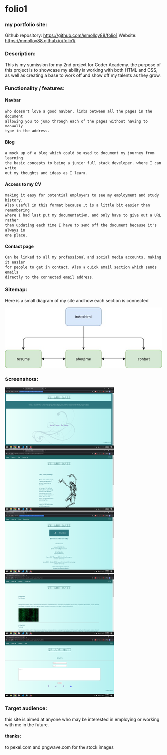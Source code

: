 # folio1
### my portfolio site:

Github repository: https://github.com/mmolloy88/folio1
Website: https://mmolloy88.github.io/folio1/

### Description:

This is my sumission for my 2nd project for Coder Academy. the purpose of this 
project is to showcase my ability in working with both HTML and CSS, as well as 
creating a base to work off and show off my talents as they grow.


### Functionality / features:

#### Navbar
    who doesn't love a good navbar, links between all the pages in the document 
    allowing you to jump through each of the pages without having to manually 
    type in the address.

#### Blog
    a mock up of a blog which could be used to document my journey from learning 
    the basic concepts to being a junior full stack developer. where I can write 
    out my thoughts and ideas as I learn.

#### Access to my CV
    making it easy for potential employers to see my employment and study history. 
    Also useful in this format because it is a little bit easier than remembering 
    where I had last put my documentation. and only have to give out a URL rather 
    than updating each time I have to send off the document because it's always in 
    one place.

#### Contact page
    Can be linked to all my professional and social media accounts. making it easier 
    for people to get in contact. Also a quick email section which sends emails 
    directly to the connected email address.


### Sitemap:

Here is a small diagram of my site and how each section is connected 

<img src="./docs/draw_sitemap.jpg">

### Screenshots:

<img src="./docs/screenshot1.png" width="350px"/>

<img src="./docs/screenshot2.png" width="350px"/>

<img src="./docs/screenshot3.png" width="350px"/>

<img src="./docs/screenshot4.png" width="350px"/>

<img src="./docs/screenshot5.png" width="350px"/>

### Target audience:

this site is aimed at anyone who may be interested in employing or working 
with me in the future.


#### thanks:
to pexel.com and pngwave.com for the stock images
